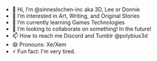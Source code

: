 - 👋 Hi, I’m @sinneslochen-inc aka 3D, Lee or Donnie
- 👀 I’m interested in Art, Writing, and Original Stories
- 🌱 I’m currently learning Games Technologies
- 💞️ I’m looking to collaborate on something! In the future!
- 📫 How to reach me Discord and Tumblr @polybius3d
- 😄 Pronouns: Xe/Xem
- ⚡ Fun fact: I'm very tired.

<!---
sinneslochen-inc/sinneslochen-inc is a ✨ special ✨ repository because its `README.md` (this file) appears on your GitHub profile.
You can click the Preview link to take a look at your changes.
--->
